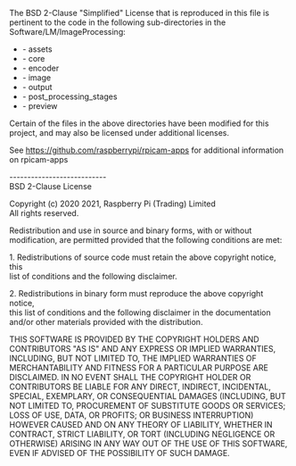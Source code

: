 The BSD 2-Clause "Simplified" License that is reproduced in this file is pertinent to the code in the following sub-directories in the Software/LM/ImageProcessing:

* \- assets  
* \- core  
* \- encoder  
* \- image  
* \- output  
* \- post\_processing\_stages  
* \- preview

Certain of the files in the above directories have been modified for this project, and may also be licensed under additional licenses.

See https://github.com/raspberrypi/rpicam-apps for additional information on rpicam-apps

\---------------------------  
BSD 2-Clause License

Copyright (c) 2020 2021, Raspberry Pi (Trading) Limited  
All rights reserved.

Redistribution and use in source and binary forms, with or without  
modification, are permitted provided that the following conditions are met:

1\. Redistributions of source code must retain the above copyright notice, this  
   list of conditions and the following disclaimer.

2\. Redistributions in binary form must reproduce the above copyright notice,  
   this list of conditions and the following disclaimer in the documentation  
   and/or other materials provided with the distribution.

THIS SOFTWARE IS PROVIDED BY THE COPYRIGHT HOLDERS AND CONTRIBUTORS "AS IS" AND ANY EXPRESS OR IMPLIED WARRANTIES, INCLUDING, BUT NOT LIMITED TO, THE IMPLIED WARRANTIES OF MERCHANTABILITY AND FITNESS FOR A PARTICULAR PURPOSE ARE DISCLAIMED. IN NO EVENT SHALL THE COPYRIGHT HOLDER OR CONTRIBUTORS BE LIABLE FOR ANY DIRECT, INDIRECT, INCIDENTAL, SPECIAL, EXEMPLARY, OR CONSEQUENTIAL DAMAGES (INCLUDING, BUT NOT LIMITED TO, PROCUREMENT OF SUBSTITUTE GOODS OR SERVICES; LOSS OF USE, DATA, OR PROFITS; OR BUSINESS INTERRUPTION) HOWEVER CAUSED AND ON ANY THEORY OF LIABILITY, WHETHER IN CONTRACT, STRICT LIABILITY, OR TORT (INCLUDING NEGLIGENCE OR OTHERWISE) ARISING IN ANY WAY OUT OF THE USE OF THIS SOFTWARE, EVEN IF ADVISED OF THE POSSIBILITY OF SUCH DAMAGE.

